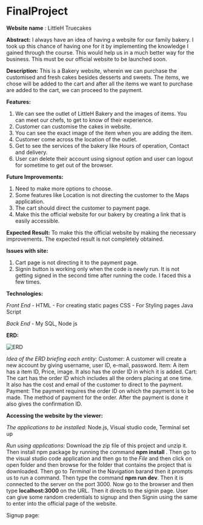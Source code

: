 # FinalProject
**Website name** : LittleH Truecakes

**Abstract:**
I always have an idea of having a website for our family bakery. I took up this chance of having one for it by implementing the knowledge I gained through the course. This would help us in a much better way for the business. This must be our official website to be launched soon.

**Description:** 
This is a Bakery website, wherein we can purchase the customised and fresh cakes besides desserts and sweets. The items, we chose will be added to the cart and after all the items we want to purchase are added to the cart, we can proceed to the payment.

**Features:**
1) We can see the outlet of LittleH Bakery and the images of items. You can meet our chefs, to get to know of their experience. 
2) Customer can customise the cakes in website.
3) You can see the exact image of the item when you are adding the item.
4) Customer come across the location of the outlet.
5) Get to see the services of the bakery like Hours of operation, Contact and delivery.
6) User can delete their account using signout option and user can logout for sometime to get out of the browser.

**Future Improvements:**
1) Need to make more options to choose.
2) Some features like Location is not directing the customer to the Maps application.
3) The cart should direct the customer to payment page.
4) Make this the official website for our bakery by creating a link that is easily accessible.

**Expected Result:**
To make this the official website by making the necessary improvements. The expected result is not completely obtained.

**Issues with site:**
1) Cart page is not directing it to the payment page. 
2) Signin button is working only when the code is newly run. It is not getting signed in the second time after running the code. I faced this a few times.

**Technologies:**

*Front End -*
HTML - For creating static pages
CSS - For Styling pages
Java Script

*Back End -*
My SQL, Node js


**ERD:**

![ERD](https://user-images.githubusercontent.com/103952756/168943947-b2c23ada-8803-4e9e-a17d-5f36f885c8ab.png)

*Idea of the ERD briefing each entity:*
Customer: 
A customer will create a new account by giving username, user ID, e-mail, password.
Item:
A item has a item ID, Price, image. It also has the order ID in which it is added.
Cart:
The cart has the order ID which includes all the orders placing at one time. It also has the cost and email of the customer to direct to the payment.
Payment:
The payment requires the order ID on which the payment is to be made. The method of payment for the order. After the payment is done it also gives the confirmation ID.


**Accessing the website by the viewer:**

*The applications to be installed:*
Node.js, Visual studio code, Terminal set up

*Run using applications:*
Download the zip file of this project and unzip it. Then install npm package by running the command **npm install** . Then go to the visual studio code application and then go to the *File* and then click on open folder and then browse for the folder that contains the project that is downloaded. Then go to *Terminal* in the Navigation barand then it prompts us to run a command. Then type the command **npm run dev**. Then it is connected to the server on the port 3000. Now go to the browser and then type **localhost:3000** on the URL. Then it directs to the signin page. User can give some random credentials to signup and then Signin using the same to enter into the official page of the website.

Signup page:



